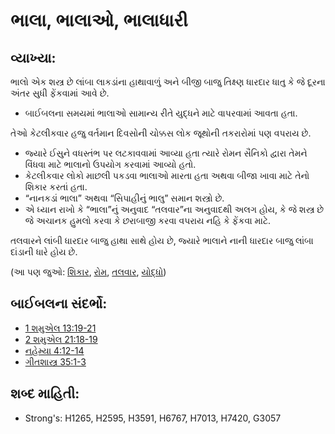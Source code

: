 # ભાલા, ભાલાઓ, ભાલાધારી 

## વ્યાખ્યા: 

ભાલો એક શસ્ત્ર છે લાંબા લાકડાંના હાથાવાળું અને બીજી બાજુ તિક્ષ્ણ ધારદાર ધાતુ કે જે દૂરના અંતર સુધી ફેંકવામાં આવે છે.

* બાઈબલના સમયમાં ભાલાઓ સામાન્ય રીતે યુદ્ધને માટે વાપરવામાં આવતા હતા.

તેઓ કેટલીકવાર હજુ વર્તમાન દિવસોની ચોક્કસ લોક જૂથોની તકરારોમાં  પણ વપરાય છે.

* જ્યારે ઈસુને વધસ્તંભ પર લટકાવવામાં આવ્યા હતા ત્યારે રોમન સૈનિકો દ્વારા તેમને વિંધવા માટે ભાલાનો ઉપયોગ કરવામાં આવ્યો હતો.
* કેટલીકવાર લોકો માછલી પકડવા ભાલાઓ મારતા હતા અથવા બીજા ખાવા માટે તેનો શિકાર કરતાં હતા.
* “નાનકડાં ભાલા” અથવા “સિપાહીનું ભાલુ” સમાન શસ્ત્રો છે.
* એ ધ્યાન રાખો કે “ભાલા”નું અનુવાદ “તલવાર”ના અનુવાદથી અલગ હોય, કે જે શસ્ત્ર છે જે અચાનક હુમલો કરવા કે છરાબાજી કરવા વપરાય નહિ કે ફેંકવા માટે.

તલવારને લાંબી ધારદાર બાજુ હાથા સાથે હોય છે, જ્યારે ભાલાને નાની ધારદાર બાજુ લાંબા દાંડાની ધારે હોય છે.

(આ પણ જુઓ: [શિકાર](../other/prey.md), [રોમ](../names/rome.md), [તલવાર](../other/sword.md), [યોદ્ધો](../other/warrior.md))

## બાઈબલના સંદર્ભો: 

* [1 શમુએલ 13:19-21](rc://gu/tn/help/1sa/13/19)
* [2 શમુએલ 21:18-19](rc://gu/tn/help/2sa/21/18)
* [નહેમ્યા 4:12-14](rc://gu/tn/help/neh/04/12)
* [ગીતશાસ્ત્ર 35:1-3](rc://gu/tn/help/psa/035/001)

## શબ્દ માહિતી: 

* Strong's: H1265, H2595, H3591, H6767, H7013, H7420, G3057
